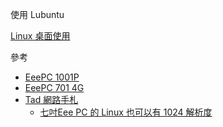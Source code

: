 使用 Lubuntu

[Linux 桌面使用](../linux/desktop.md)

參考
* [EeePC 1001P](http://lirobo.blogspot.tw/2010/12/eeepc-1001p.html)
* [EeePC 701 4G](http://lirobo.blogspot.tw/2010/05/eeepc-701-4g.html)
* [Tad 網路手札](http://blog.yam.com/tad0616/category/1626347)
	* [七吋Eee PC 的 Linux 也可以有 1024 解析度](http://blog.yam.com/tad0616/article/15455227)
